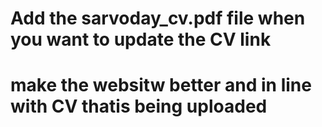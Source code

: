 # Add the sarvoday_cv.pdf file when you want to update the CV link

# make the websitw better and in line with CV thatis being uploaded

